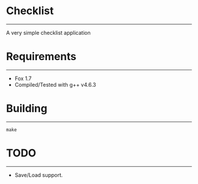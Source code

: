 # Checklist
* * *
A very simple checklist application

# Requirements
* * *
 * Fox 1.7
 * Compiled/Tested with g++ v4.6.3

# Building
* * *
```make```

# TODO
* * *
 * Save/Load support.
